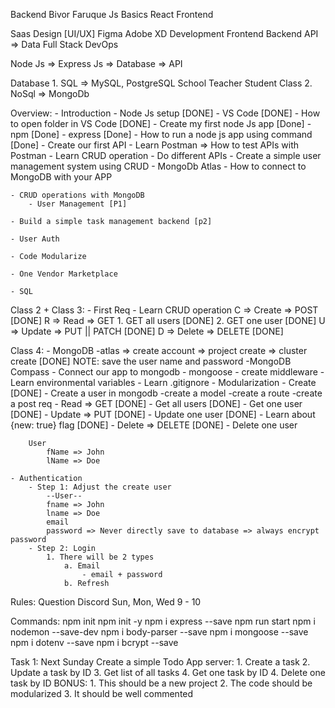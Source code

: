 Backend 
Bivor Faruque
Js Basics
React
Frontend

Saas
Design [UI/UX]
    Figma
    Adobe XD
Development
    Frontend 
    Backend
        API => Data
    Full Stack
    DevOps

Node Js => Express Js => Database => API

Database
    1. SQL => MySQL, PostgreSQL
        School
            Teacher
            Student
            Class
    2. NoSql => MongoDb 

Overview: 
    - Introduction
        - Node Js setup [DONE]
        - VS Code [DONE]
        - How to open folder in VS Code [DONE]
    - Create my first node Js app [Done]
        - npm [Done]
        - express [Done]
        - How to run a node js app using command [Done]
    - Create our first API
        - Learn Postman => How to test APIs with Postman
    - Learn CRUD operation
        - Do different APIs
        - Create a simple user management system using CRUD
    - MongoDb Atlas
        - How to connect to MongoDB with your APP

    - CRUD operations with MongoDB
        - User Management [P1]

    - Build a simple task management backend [p2]

    - User Auth

    - Code Modularize 

    - One Vendor Marketplace

    - SQL

Class 2 + Class 3: 
    - First Req
    - Learn CRUD operation
        C => Create => POST [DONE]
        R => Read => GET
            1. GET all users [DONE]
            2. GET one user [DONE]
        U => Update => PUT || PATCH [DONE]
        D => Delete => DELETE [DONE]


Class 4: 
    - MongoDB
        -atlas => create account => project create => cluster create [DONE]
            NOTE: save the user name and password
        -MongoDB Compass
    - Connect our app to mongodb
        - mongoose
        - create middleware
    - Learn environmental variables
    - Learn .gitignore
    - Modularization
    - Create [DONE]
        - Create a user in mongodb
            -create a model
            -create a route
            -create a post req
    - Read => GET [DONE]
        - Get all users [DONE]
        - Get one user [DONE]
    - Update => PUT [DONE]
        - Update one user [DONE]
            - Learn about {new: true} flag [DONE]
    - Delete => DELETE [DONE]
        - Delete one user

        User
            fName => John
            lName => Doe
    
    - Authentication 
        - Step 1: Adjust the create user
            --User--
            fname => John
            lname => Doe
            email 
            password => Never directly save to database => always encrypt password
        - Step 2: Login
            1. There will be 2 types
                a. Email
                    - email + password
                b. Refresh





Rules:
    Question
    Discord
    Sun, Mon, Wed
    9 - 10 



Commands: 
    npm init
    npm init -y
    npm i express --save
    npm run start
    npm i nodemon --save-dev
    npm i body-parser --save
    npm i mongoose --save
    npm i dotenv --save
    npm i bcrypt --save

Task 1: Next Sunday
    Create a simple Todo App server:
        1. Create a task
        2. Update a task by ID
        3. Get list of all tasks
        4. Get one task by ID
        4. Delete one task by ID
    BONUS: 
        1. This should be a new project
        2. The code should be modularized
        3. It should be well commented

    